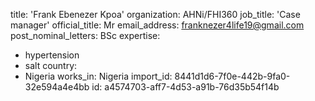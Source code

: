 title: 'Frank Ebenezer Kpoa'
organization: AHNi/FHI360
job_title: 'Case manager'
official_title: Mr
email_address: franknezer4life19@gmail.com
post_nominal_letters: BSc
expertise:
  - hypertension
  - salt
country:
  - Nigeria
works_in: Nigeria
import_id: 8441d1d6-7f0e-442b-9fa0-32e594a4e4bb
id: a4574703-aff7-4d53-a91b-76d35b54f14b
